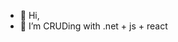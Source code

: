 - 👋 Hi,
- 🌱 I’m CRUDing with .net + js + react

<!---
mattyonice/mattyonice is a ✨ special ✨ repository because its `README.md` (this file) appears on your GitHub profile.
You can click the Preview link to take a look at your changes.
--->

